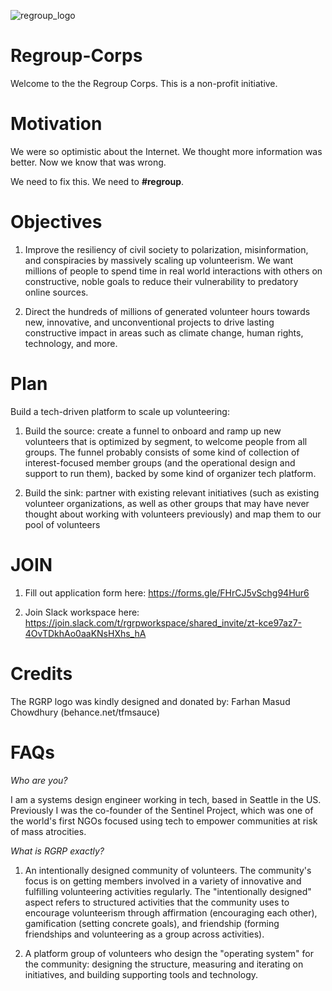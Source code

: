 ![regroup_logo](https://user-images.githubusercontent.com/885552/102808036-8d404980-4374-11eb-8964-2b2676ddde28.png)

# Regroup-Corps
Welcome to the the Regroup Corps. This is a non-profit initiative.

# Motivation
We were so optimistic about the Internet. We thought more information was better. Now we know that was wrong. 

We need to fix this. We need to **#regroup**.

# Objectives
1. Improve the resiliency of civil society to polarization, misinformation, and conspiracies by massively scaling up volunteerism. We want millions of people to spend time in real world interactions with others on constructive, noble goals to reduce their vulnerability to predatory online sources.

2. Direct the hundreds of millions of generated volunteer hours towards new, innovative, and unconventional projects to drive lasting constructive impact in areas such as climate change, human rights, technology, and more.    

# Plan
Build a tech-driven platform to scale up volunteering:  

1. Build the source: create a funnel to onboard and ramp up new volunteers that is optimized by segment, to welcome people from all groups. The funnel probably consists of some kind of collection of interest-focused member groups (and the operational design and support to run them), backed by some kind of organizer tech platform. 

2. Build the sink: partner with existing relevant initiatives (such as existing volunteer organizations, as well as other groups that may have never thought about working with volunteers previously) and map them to our pool of volunteers 

# JOIN

1. Fill out application form here: https://forms.gle/FHrCJ5vSchg94Hur6 

2. Join Slack workspace here: https://join.slack.com/t/rgrpworkspace/shared_invite/zt-kce97az7-4OvTDkhAo0aaKNsHXhs_hA

# Credits

The RGRP logo was kindly designed and donated by: Farhan Masud Chowdhury (behance.net/tfmsauce)

# FAQs

*Who are you?*

I am a systems design engineer working in tech, based in Seattle in the US. Previously I was the co-founder of the Sentinel Project, which was one of the world's first NGOs focused using tech to empower communities at risk of mass atrocities.

*What is RGRP exactly?*

1. An intentionally designed community of volunteers. The community's focus is on getting members involved in a variety of innovative and fulfilling volunteering activities regularly. The "intentionally designed" aspect refers to structured activities that the community uses to encourage volunteerism through affirmation (encouraging each other), gamification (setting concrete goals), and friendship (forming friendships and volunteering as a group across activities). 

2. A platform group of volunteers who design the "operating system" for the community: designing the structure, measuring and iterating on initiatives, and building supporting tools and technology.




